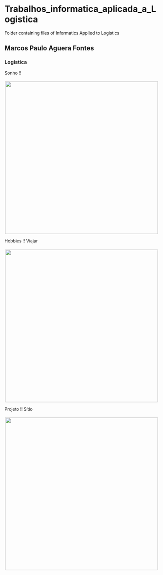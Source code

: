 # Trabalhos_informatica_aplicada_a_Logistica
Folder containing files of Informatics Applied to Logistics

## Marcos Paulo Aguera Fontes
### Logística


Sonho !!
####
<p align="center">
 <img src="https://sindhoteisfoz.com.br/wp-content/uploads/2023/05/melhores-paises-capa.jpg)" width="500"/>
</p>


Hobbies !!
Viajar
####
<p align="center">
 <img src="https://www.google.com/url?sa=i&url=https%3A%2F%2Frevistasegura.com.br%2Fbrasileiros-do-sudeste-lideram-planos-de-viagens-futuras%2F&psig=AOvVaw3P4TC9G9pFJkWPmH8mkmin&ust=1692406238280000&source=images&cd=vfe&opi=89978449&ved=0CA4QjRxqFwoTCJC5t9j-5IADFQAAAAAdAAAAABAQ)" width="500"/>
</p>


Projeto !!
Sítio
####
<p align="center">
 <img src="https://static.wixstatic.com/media/ee2327_f2431ea619394c689af91eda965635f1~mv2.jpeg/v1/fill/w_600,h_342,al_c,q_80,usm_0.66_1.00_0.01,enc_auto/ee2327_f2431ea619394c689af91eda965635f1~mv2.jpeg)" width="500"/>
</p>


